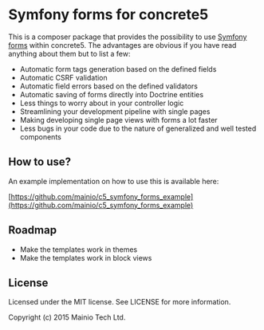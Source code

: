 # Symfony forms for concrete5

This is a composer package that provides the possibility to use [Symfony forms](https://symfony.com/doc/current/book/forms.html)
within concrete5. The advantages are obvious if you have read anything about them but to list a few:

- Automatic form tags generation based on the defined fields
- Automatic CSRF validation
- Automatic field errors based on the defined validators
- Automatic saving of forms directly into Doctrine entities
- Less things to worry about in your controller logic
- Streamlining your development pipeline with single pages
- Making developing single page views with forms a lot faster
- Less bugs in your code due to the nature of generalized and well tested components

## How to use?

An example implementation on how to use this is available here:

[https://github.com/mainio/c5_symfony_forms_example](https://github.com/mainio/c5_symfony_forms_example)

## Roadmap

- Make the templates work in themes
- Make the templates work in block views

## License

Licensed under the MIT license. See LICENSE for more information.

Copyright (c) 2015 Mainio Tech Ltd.